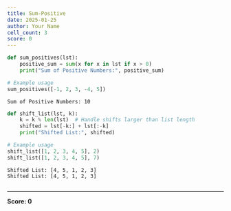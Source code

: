 ```yaml
---
title: Sum-Positive
date: 2025-01-25
author: Your Name
cell_count: 3
score: 0
---
```


```python
def sum_positives(lst):
    positive_sum = sum(x for x in lst if x > 0)
    print("Sum of Positive Numbers:", positive_sum)

# Example usage
sum_positives([-1, 2, 3, -4, 5])
```

    Sum of Positive Numbers: 10



```python
def shift_list(lst, k):
    k = k % len(lst)  # Handle shifts larger than list length
    shifted = lst[-k:] + lst[:-k]
    print("Shifted List:", shifted)

# Example usage
shift_list([1, 2, 3, 4, 5], 2)
shift_list([1, 2, 3, 4, 5], 7)

```

    Shifted List: [4, 5, 1, 2, 3]
    Shifted List: [4, 5, 1, 2, 3]



```python

```


---
**Score: 0**